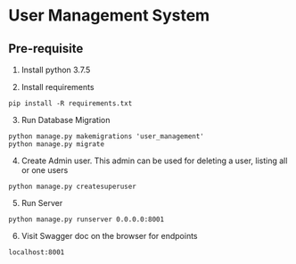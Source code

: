 # User Management System

## Pre-requisite

1. Install python 3.7.5

2. Install requirements
```
pip install -R requirements.txt
```

3. Run Database Migration
```
python manage.py makemigrations 'user_management'
python manage.py migrate
```

4. Create Admin user. This admin can be used for deleting a user, listing all or one users
```
python manage.py createsuperuser
```

5. Run Server
```
python manage.py runserver 0.0.0.0:8001
```

6. Visit Swagger doc on the browser for endpoints

```
localhost:8001
```


